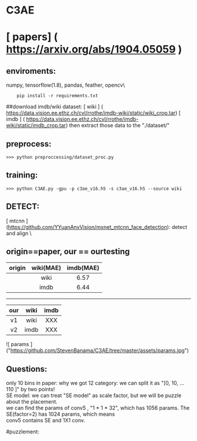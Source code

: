 # C3AE
#
# [ papers] ( https://arxiv.org/abs/1904.05059 )

## enviroments:
   numpy, tensorflow(1.8), pandas, feather, opencv\
```
    pip install -r requirements.txt
```

##download imdb/wiki dataset:
 [ wiki ] ( https://data.vision.ee.ethz.ch/cvl/rrothe/imdb-wiki/static/wiki_crop.tar)
 [ imdb ] ( https://data.vision.ee.ethz.ch/cvl/rrothe/imdb-wiki/static/imdb_crop.tar)
 then extract those data to the "./dataset/"

## preprocess:
    >>> python preproccessing/dataset_proc.py

## training: 
    >>> python C3AE.py -gpu -p c3ae_v16.h5 -s c3ae_v16.h5 --source wiki 


## DETECT: 
   [ mtcnn ] (https://github.com/YYuanAnyVision/mxnet_mtcnn_face_detection):  detect and align \


origin==paper, our == ourtesting
-------------------------

|origin|wiki(MAE)|imdb(MAE)|
| -- | :--: | :--: |
|  | wiki | 6.57 |
|  | imdb| 6.44 |

-------------------------
|our|wiki|imdb|
| :--: | :--: | :--: |
| v1 | wiki | XXX |
| v2 | imdb| XXX |


![ params ] ("https://github.com/StevenBanama/C3AE/tree/master/assets/params.jpg")
## Questions: 
   only 10 bins in paper: why we got 12 category: we can split it as "[0, 10, ... 110 ]" by two points!\
   SE model: we can treat "SE model" as scale factor, but we will be puzzle about the placement.\
        we can find the params of conv5 , "1 * 1 * 32", which has 1056 params. The SE(factor=2) has 1024 params, which means \
        conv5 contains SE and 1X1 conv. 

#puzzlement:
   
